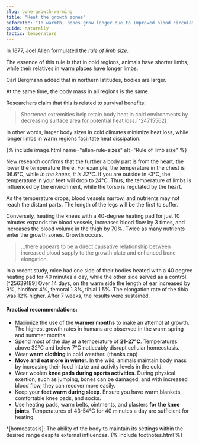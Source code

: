 ```yaml
---
slug: bone-growth-warming
title: "Heat the growth zones"
beforetoc: "In warmth, bones grow longer due to improved blood circulation." 
guide: naturally 
tactic: temperature
---
```

In 1877, Joel Allen formulated the *rule of limb size*.

The essence of this rule is that in cold regions, animals have shorter limbs, while their relatives in warm places have longer limbs.

Carl Bergmann added that in northern latitudes, bodies are larger.

At the same time, the body mass in all regions is the same.

Researchers claim that this is related to survival benefits:

> Shortened extremities help retain body heat in cold environments by decreasing surface area for potential heat loss.[^24715562]

In other words, larger body sizes in cold climates minimize heat loss, while longer limbs in warm regions facilitate heat dissipation.

{% include image.html name="allen-rule-sizes" alt="Rule of limb size" %}

New research confirms that the further a body part is from the heart, the lower the temperature there. For example, the temperature in the chest is 36.6°C, while *in the knees, it is 32°C*. If you are outside in -3°C, the temperature in your feet will drop to 24°C. Thus, the temperature of limbs is influenced by the environment, while the torso is regulated by the heart.

As the temperature drops, blood vessels narrow, and nutrients may not reach the distant parts. The length of the legs will be the first to suffer.

Conversely, heating the knees with a 40-degree heating pad for just 10 minutes expands the blood vessels, increases blood flow by 3 times, and increases the blood volume in the thigh by 70%. Twice as many nutrients enter the growth zones. Growth occurs.

> ...there appears to be a direct causative relationship between increased blood supply to the growth plate and enhanced bone elongation.

In a recent study, mice had one side of their bodies heated with a 40 degree heating pad for 40 minutes a day, while the other side served as a control.[^25639189] Over 14 days, on the warm side the length of ear increased by 9%, hindfoot 4%, femoral 1.3%, tibial 1.5%. The elongation rate of the tibia was 12% higher. After 7 weeks, the results were sustained.

#### Practical recommendations:
- Maximize the use of the **warmer months** to make an attempt at growth. The highest growth rates in humans are observed in the warm spring and summer months.
- Spend most of the day at a temperature of **21-27°C**. Temperatures above 32°C and below 7°C noticeably disrupt cellular homeostasis.
- Wear **warm clothing** in cold weather. (thanks cap)
- **Move and eat more in winter**. In the wild, animals maintain body mass by increasing their food intake and activity levels in the cold.
- Wear woolen **knee pads during sports activities**. During physical exertion, such as jumping, bones can be damaged, and with increased blood flow, they can recover more easily.
- Keep your **feet warm during sleep**. Ensure you have warm blankets, comfortable knee pads, and socks.
- Use heating pads, warm belts, ointments, and plasters **for the knee joints**. Temperatures of 43-54°C for 40 minutes a day are sufficient for heating.

*[homeostasis]: The ability of the body to maintain its settings within the desired range despite external influences.
{% include footnotes.html %}